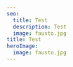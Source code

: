 ```yaml
---
seo:
  title: Test
  description: Test
  image: fausto.jpg
title: Test
heroImage:
  image: fausto.jpg
---
```

